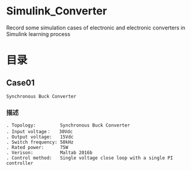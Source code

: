 # Simulink_Converter
 Record some simulation cases of electronic and electronic converters in Simulink learning process
# 目录
## Case01
    Synchronous Buck Converter
### 描述
    . Topology:         Synchronous Buck Converter
    . Input voltage：   30Vdc
    . Output voltage:   15Vdc
    . Switch frequency: 50kHz
    . Rated power:      75W
    . Verison:          Maltab 2016b
    . Control method:   Single voltage close loop with a single PI controller
    

